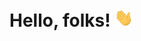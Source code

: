 # Hello, folks! <img src="https://raw.githubusercontent.com/refiscoding/refiscoding/master/wave.gif" width="30px">

<!--
**refiscoding/refiscoding** is a ✨ _special_ ✨ repository because its `README.md` (this file) appears on your GitHub profile.

Here are some ideas to get you started:

- 🔭 I’m currently working on React 🖥️
-->
